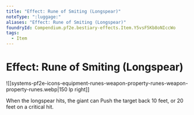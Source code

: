 ```yaml
---
title: "Effect: Rune of Smiting (Longspear)"
noteType: ":luggage:"
aliases: "Effect: Rune of Smiting (Longspear)"
foundryId: Compendium.pf2e.bestiary-effects.Item.Y5vsF5Kb8oNIccWo
tags:
  - Item
---
```


# Effect: Rune of Smiting (Longspear)
![[systems-pf2e-icons-equipment-runes-weapon-property-runes-weapon-property-runes.webp|150 lp right]]

When the longspear hits, the giant can Push the target back 10 feet, or 20 feet on a critical hit.
